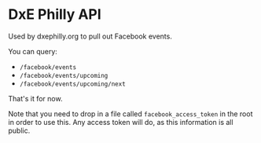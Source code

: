 DxE Philly API
==============
Used by dxephilly.org to pull out Facebook events.

You can query:

* `/facebook/events`
* `/facebook/events/upcoming`
* `/facebook/events/upcoming/next`

That's it for now.

Note that you need to drop in a file called `facebook_access_token` in the root in order to use this. Any access token will do, as this information is all public.
